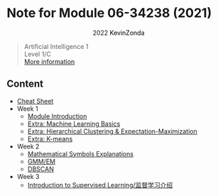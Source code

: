# Note for Module 06-34238 (2021)

<center>
<span>2022</span>
<a style="text-decoration:none; color: black;" href="https://github.com/KevinZonda">KevinZonda</a>
</center>


> Artificial Intelligence 1  
> Level 1/C  
> [More information](https://www.cs.bham.ac.uk/internal/modules/2021/06-34238/)

## Content

- [Cheat Sheet](CheatSheet.md)
- Week 1
  - [Module Introduction](note/Week1/Week1-MI.md)
  - [Extra: Machine Learning Basics](note/Week1/Week1-Extra-MLB.md)
  - [Extra: Hierarchical Clustering & Expectation-Maximization](note/Week1/Week1-Extra-HCEM.md)
  - [Extra: K-means](note/Week1/Week1-Extra-KM.md)
- Week 2
  - [Mathematical Symbols Explanations](note/Week2/Week2-MSE.md)
  - [GMM/EM](note/Week2/Week2-GMMEM.md)
  - [DBSCAN](note/Week2/Week2-DBSCAN.md)
- Week 3
  - [Introduction to Supervised Learning/监督学习介绍](note/Week3/Week3-ISL.md)
